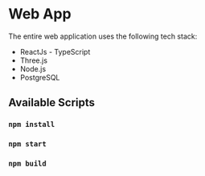 # Web App

The entire web application uses the following tech stack:

- ReactJs - TypeScript
- Three.js
- Node.js
- PostgreSQL

## Available Scripts

### `npm install`
### `npm start`
### `npm build`
